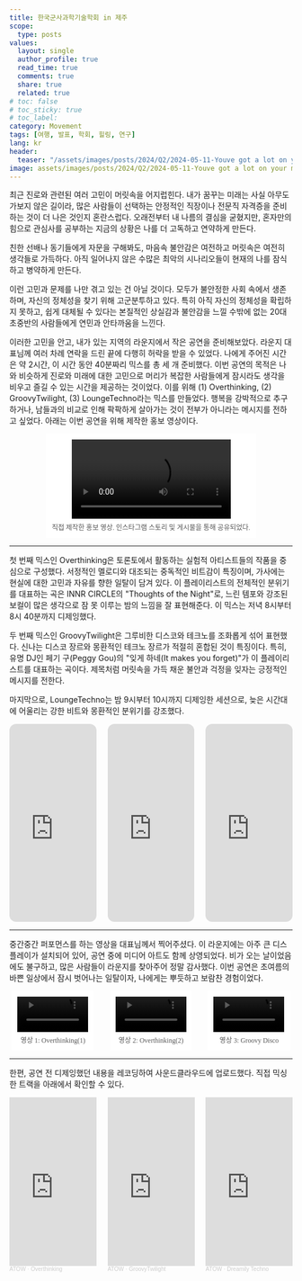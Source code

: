 ```yaml
---
title: 한국군사과학기술학회 in 제주
scope:
  type: posts
values:
  layout: single
  author_profile: true
  read_time: true
  comments: true
  share: true
  related: true
# toc: false
# toc_sticky: true
# toc_label:
category: Movement
tags: [여행, 발표, 학회, 힐링, 연구]
lang: kr
header:
  teaser: "/assets/images/posts/2024/Q2/2024-05-11-Youve got a lot on your mind/2.jpg"
image: assets/images/posts/2024/Q2/2024-05-11-Youve got a lot on your mind/2.jpg
---
```


<style>
  .centered-container {
      text-align: center;
  }
  figure {
      display: inline-block;
      margin: auto;
      padding: 10px;
      text-align: center;
      background-color: #fff;
  }
  figcaption {
      font-family: "Wanted Sans Variable", "Wanted Sans";
      font-size: 12px;
      color: #555;
      margin-top: 5px;
  }
</style>

<style>
  .centered-container {
      text-align: center;
  }
  figure {
      display: inline-block;
      margin: auto;
      padding: 10px;
      text-align: center;
      background-color: #fff;
  }
  figcaption {
      font-family: "Wanted Sans Variable", "Wanted Sans";
      font-size: 12px;
      color: #555;
      margin-top: 5px;
  }

  /* 새로 추가된 스타일 */
  .two-fig-container {
      display: flex;
      justify-content: center;
      align-items: flex-start;
      gap: 20px; /* 이미지 간의 간격 */
      flex-wrap: wrap; /* 화면이 좁아질 때 이미지를 세로로 배치 */
  }
  .two-fig-container figure {
      width: calc(50% - 20px); /* 두 개의 figure가 나란히 배치되도록 설정 */
      box-sizing: border-box; /* 패딩과 보더를 포함하여 너비 계산 */
  }

  /* 작은 화면에서 각 figure를 세로로 배치 */
  @media (max-width: 768px) {
      .two-fig-container figure {
          width: 100%; /* 작은 화면에서는 figure가 전체 너비를 차지 */
      }
  }

  /* 새로 추가된 스타일 */
  .three-fig-container {
      display: flex;
      justify-content: center;
      align-items: flex-start;
      gap: 20px; /* 이미지 간의 간격 */
      flex-wrap: wrap; /* 화면이 좁아질 때 이미지를 세로로 배치 */
  }
  .three-fig-container figure {
      width: calc(33% - 20px); /* 두 개의 figure가 나란히 배치되도록 설정 */
      box-sizing: border-box; /* 패딩과 보더를 포함하여 너비 계산 */
  }

  /* 작은 화면에서 각 figure를 세로로 배치 */
  @media (max-width: 768px) {
      .three-fig-container figure {
          width: 100%; /* 작은 화면에서는 figure가 전체 너비를 차지 */
      }
  }
</style>

최근 진로와 관련된 여러 고민이 머릿속을 어지럽힌다. 내가 꿈꾸는 미래는 사실 아무도 가보지 않은 길이라, 많은 사람들이 선택하는 안정적인 직장이나 전문직 자격증을 준비하는 것이 더 나은 것인지 혼란스럽다. 오래전부터 내 나름의 결심을 굳혔지만, 혼자만의 힘으로 관심사를 공부하는 지금의 상황은 나를 더 고독하고 연약하게 만든다.

친한 선배나 동기들에게 자문을 구해봐도, 마음속 불안감은 여전하고 머릿속은 여전히 생각들로 가득하다. 아직 일어나지 않은 수많은 최악의 시나리오들이 현재의 나를 잠식하고 병약하게 만든다.

이런 고민과 문제를 나만 겪고 있는 건 아닐 것이다. 모두가 불안정한 사회 속에서 생존하며, 자신의 정체성을 찾기 위해 고군분투하고 있다. 특히 아직 자신의 정체성을 확립하지 못하고, 쉽게 대체될 수 있다는 본질적인 상실감과 불안감을 느낄 수밖에 없는 20대 초중반의 사람들에게 연민과 안타까움을 느낀다.

이러한 고민을 안고, 내가 있는 지역의 라운지에서 작은 공연을 준비해보았다. 라운지 대표님께 여러 차례 연락을 드린 끝에 다행히 허락을 받을 수 있었다. 나에게 주어진 시간은 약 2시간, 이 시간 동안 40분짜리 믹스를 총 세 개 준비했다. 이번 공연의 목적은 나와 비슷하게 진로와 미래에 대한 고민으로 머리가 복잡한 사람들에게 잠시라도 생각을 비우고 즐길 수 있는 시간을 제공하는 것이었다. 이를 위해 (1) Overthinking, (2) GroovyTwilight, (3) LoungeTechno라는 믹스를 만들었다. 행복을 강박적으로 추구하거나, 남들과의 비교로 인해 팍팍하게 살아가는 것이 전부가 아니라는 메시지를 전하고 싶었다. 아래는 이번 공연을 위해 제작한 홍보 영상이다.

<div class="centered-container">
  <figure>
    <video width="80%" controls>
      <source src="/assets/images/posts/2024/Q2/2024-05-11-Youve got a lot on your mind/marketing.mp4" type="video/mp4">
    </video>
    <figcaption>
      직접 제작한 홍보 영상. 인스타그램 스토리 및 게시물을 통해 공유되었다.
    </figcaption>
  </figure>
</div>

---

첫 번째 믹스인 Overthinking은 토론토에서 활동하는 실험적 아티스트들의 작품을 중심으로 구성했다. 서정적인 멜로디와 대조되는 중독적인 비트감이 특징이며, 가사에는 현실에 대한 고민과 자유를 향한 일탈이 담겨 있다. 이 플레이리스트의 전체적인 분위기를 대표하는 곡은 INNR CIRCLE의 "Thoughts of the Night"로, 느린 템포와 강조된 보컬이 많은 생각으로 잠 못 이루는 밤의 느낌을 잘 표현해준다. 이 믹스는 저녁 8시부터 8시 40분까지 디제잉했다.

두 번째 믹스인 GroovyTwilight은 그루비한 디스코와 테크노를 조화롭게 섞어 표현했다. 신나는 디스코 장르와 몽환적인 테크노 장르가 적절히 혼합된 것이 특징이다. 특히, 유명 DJ인 페기 구(Peggy Gou)의 "잊게 하네(It makes you forget)"가 이 플레이리스트를 대표하는 곡이다. 제목처럼 머릿속을 가득 채운 불안과 걱정을 잊자는 긍정적인 메시지를 전한다.

마지막으로, LoungeTechno는 밤 9시부터 10시까지 디제잉한 세션으로, 늦은 시간대에 어울리는 강한 비트와 몽환적인 분위기를 강조했다.

<div style="display: flex; justify-content: space-between; gap: 20px;">
    <div style="flex: 1;">
        <iframe style="border-radius:12px" src="https://open.spotify.com/embed/playlist/6C6WSWVH3zySob5220bsnB?utm_source=generator" width="100%" height="352" frameborder="0" allowfullscreen="" allow="autoplay; clipboard-write; encrypted-media; fullscreen; picture-in-picture" loading="lazy"></iframe>
    </div>
    <div style="flex: 1;">
        <iframe style="border-radius:12px" src="https://open.spotify.com/embed/playlist/6zpscv2dQQD8MgOiMnXuue?utm_source=generator" width="100%" height="352" frameBorder="0" allowfullscreen="" allow="autoplay; clipboard-write; encrypted-media; fullscreen; picture-in-picture" loading="lazy"></iframe>
    </div>
    <div style="flex: 1;">
        <iframe style="border-radius:12px" src="https://open.spotify.com/embed/playlist/5HhS9AdprTr90vZDLrgQfu?utm_source=generator" width="100%" height="352" frameBorder="0" allowfullscreen="" allow="autoplay; clipboard-write; encrypted-media; fullscreen; picture-in-picture" loading="lazy"></iframe>
    </div>
</div>

---

중간중간 퍼포먼스를 하는 영상을 대표님께서 찍어주셨다. 이 라운지에는 아주 큰 디스플레이가 설치되어 있어, 공연 중에 미디어 아트도 함께 상영되었다. 비가 오는 날이었음에도 불구하고, 많은 사람들이 라운지를 찾아주어 정말 감사했다. 이번 공연은 초여름의 바쁜 일상에서 잠시 벗어나는 일탈이자, 나에게는 뿌듯하고 보람찬 경험이었다.

<div class="centered-container">
  <div class="three-fig-container">
    <figure>
      <video width="100%" controls>
        <source src="/assets/images/posts/2024/Q2/2024-05-11-Youve got a lot on your mind/01.mp4" type="video/mp4">
      </video>
      <figcaption>
        영상 1: Overthinking(1)
      </figcaption>
    </figure>
    <figure>
      <video width="100%" controls> 
        <source src="/assets/images/posts/2024/Q2/2024-05-11-Youve got a lot on your mind/02.mp4" type="video/mp4">
      </video>
      <figcaption>
        영상 2: Overthinking(2)
      </figcaption>
    </figure>
    <figure>
      <video width="100%" controls> 
        <source src="/assets/images/posts/2024/Q2/2024-05-11-Youve got a lot on your mind/03.mp4" type="video/mp4">
      </video>
      <figcaption>
        영상 3: Groovy Disco
      </figcaption>
    </figure>
  </div>
</div>

---

한편, 공연 전 디제잉했던 내용을 레코딩하여 사운드클라우드에 업로드했다. 직접 믹싱한 트랙을 아래에서 확인할 수 있다.

<div style="display: flex; justify-content: space-between; gap: 20px;">
    <div style="flex: 1;">
        <iframe width="100%" height="300" scrolling="no" frameborder="no" allow="autoplay" src="https://w.soundcloud.com/player/?url=https%3A//api.soundcloud.com/tracks/1813496844&color=%23ebebeb&auto_play=false&hide_related=false&show_comments=true&show_user=true&show_reposts=false&show_teaser=true&visual=true"></iframe><div style="font-size: 10px; color: #cccccc;line-break: anywhere;word-break: normal;overflow: hidden;white-space: nowrap;text-overflow: ellipsis; font-family: Interstate,Lucida Grande,Lucida Sans Unicode,Lucida Sans,Garuda,Verdana,Tahoma,sans-serif;font-weight: 100;"><a href="https://soundcloud.com/kf0k5shywcqd" title="ATOW" target="_blank" style="color: #cccccc; text-decoration: none;">ATOW</a> · <a href="https://soundcloud.com/kf0k5shywcqd/overthinking-2" title="Overthinking" target="_blank" style="color: #cccccc; text-decoration: none;">Overthinking</a></div>
    </div>
    <div style="flex: 1;">
        <iframe width="100%" height="300" scrolling="no" frameborder="no" allow="autoplay" src="https://w.soundcloud.com/player/?url=https%3A//api.soundcloud.com/tracks/1813226514&color=%23706b4f&auto_play=false&hide_related=false&show_comments=true&show_user=true&show_reposts=false&show_teaser=true&visual=true"></iframe><div style="font-size: 10px; color: #cccccc;line-break: anywhere;word-break: normal;overflow: hidden;white-space: nowrap;text-overflow: ellipsis; font-family: Interstate,Lucida Grande,Lucida Sans Unicode,Lucida Sans,Garuda,Verdana,Tahoma,sans-serif;font-weight: 100;"><a href="https://soundcloud.com/kf0k5shywcqd" title="ATOW" target="_blank" style="color: #cccccc; text-decoration: none;">ATOW</a> · <a href="https://soundcloud.com/kf0k5shywcqd/groovytwilight" title="GroovyTwilight" target="_blank" style="color: #cccccc; text-decoration: none;">GroovyTwilight</a></div>
    </div>
    <div style="flex: 1;">
        <iframe width="100%" height="300" scrolling="no" frameborder="no" allow="autoplay" src="https://w.soundcloud.com/player/?url=https%3A//api.soundcloud.com/tracks/1824831885&color=%23343434&auto_play=false&hide_related=false&show_comments=true&show_user=true&show_reposts=false&show_teaser=true&visual=true"></iframe><div style="font-size: 10px; color: #cccccc;line-break: anywhere;word-break: normal;overflow: hidden;white-space: nowrap;text-overflow: ellipsis; font-family: Interstate,Lucida Grande,Lucida Sans Unicode,Lucida Sans,Garuda,Verdana,Tahoma,sans-serif;font-weight: 100;"><a href="https://soundcloud.com/kf0k5shywcqd" title="ATOW" target="_blank" style="color: #cccccc; text-decoration: none;">ATOW</a> · <a href="https://soundcloud.com/kf0k5shywcqd/dreamily-techno" title="Dreamily Techno" target="_blank" style="color: #cccccc; text-decoration: none;">Dreamily Techno</a></div>
    </div>
</div>
